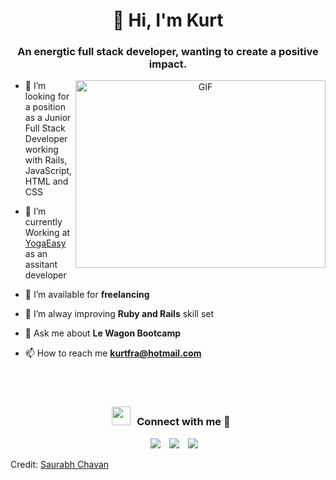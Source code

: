 <div>
<h1 align="center">👋 Hi, I'm Kurt</a></h1>
<h3 align="center">An energtic full stack developer, wanting to create a positive impact.</h3>
</div>


<a target="_blank" align="center">
  <img align="right" top="500" height="300" width="400" alt="GIF" src="https://media.giphy.com/media/SWoSkN6DxTszqIKEqv/giphy.gif">
</a>

- 🔭 I’m looking for a position as a Junior Full Stack Developer working with Rails, JavaScript, HTML and CSS

- 🌱 I’m currently Working at <a href="www.yogaeasy.de" target="blank">YogaEasy</a> as an assitant developer

- 🤝 I’m available for **freelancing**

- 🌱 I’m alway improving **Ruby and Rails** skill set

- 💬 Ask me about **Le Wagon Bootcamp**

- 📫 How to reach me **kurtfra@hotmail.com**

<br/>


<br/>
 <div align="center"  class="icons-social" style="margin-left: 10px;">
  <h3> <img src="https://media.giphy.com/media/iY8CRBdQXODJSCERIr/giphy.gif" width="30" height="30" style="margin-right: 10px;">Connect with me 🤝 </h3>
        <a style="margin-left: 10px;"  target="_blank" href="www.linkedin.com/in/kurt-fraser">
			     <img src="https://img.icons8.com/doodle/40/000000/linkedin--v2.png"></a>
        <a style="margin-left: 10px;" target="_blank" href="https://github.com/CaptainKurt91">
		       <img src="https://img.icons8.com/doodle/40/000000/github--v1.png"></a>
        <a style="margin-left: 10px;" target="_blank" href="https://www.instagram.com/captainkurt91/">
			     <img src="https://img.icons8.com/doodle/40/000000/instagram-new--v2.png"></a>
</div>

Credit: [Saurabh Chavan](https://github.com/100rabhcsmc)
